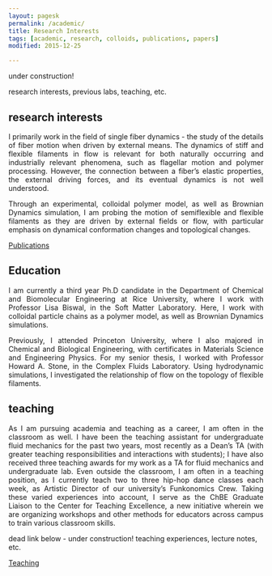 ```yaml
---
layout: pagesk
permalink: /academic/
title: Research Interests
tags: [academic, research, colloids, publications, papers]
modified: 2015-12-25

---
```

 
under construction!

research interests, previous labs, teaching, etc.

## research interests

<p><div align="justify">
I primarily work in the field of single fiber dynamics - the study of the details of fiber motion when driven by external means.
 The dynamics of stiff and flexible filaments in flow is relevant for both naturally occurring and industrially relevant phenomena, 
 such as flagellar motion and polymer processing. However, the connection between a fiber’s elastic properties, the external driving forces,
 and its eventual dynamics is not well understood.
 </div></p>

<p><div align="justify">
 Through an experimental, colloidal polymer model, as well as Brownian Dynamics simulation, I am probing the motion of semiflexible and flexible
  filaments as they are driven by external fields or flow, with particular emphasis on dynamical conformation changes and topological changes.
  </div></p>

 <p>
  <a markdown="0" href="{{ site.url }}/publications" class="btn">Publications</a>
  </p>
  
## Education
  
<p><div align="justify"> 
I am currently a third year Ph.D candidate in the Department of Chemical and Biomolecular Engineering at Rice University, where I work with
 Professor Lisa Biswal, in the Soft Matter Laboratory. Here, I work with colloidal particle chains as a polymer model, as well as Brownian Dynamics simulations.
</div></p> 

<p><div align="justify">
 Previously, I attended Princeton University, where I also majored in Chemical and Biological Engineering, with certificates in Materials Science and 
 Engineering Physics. For my senior thesis, I worked with Professor Howard A. Stone, in the Complex Fluids Laboratory. Using hydrodynamic simulations, 
 I investigated the relationship of flow on the topology of flexible filaments. 
</div></p>

## teaching

<p><div align="justify">
As I am pursuing academia and teaching as a career, I am often in the classroom as well. I have been the teaching assistant for undergraduate
 fluid mechanics for the past two years, most recently as a Dean’s TA (with greater teaching responsibilities and interactions with students);
 I have also received three teaching awards for my work as a TA for fluid mechanics and undergraduate lab. Even outside the classroom, 
 I am often in a teaching position, as I currently teach two to three hip-hop dance classes each week, as Artistic Director of our university’s Funkonomics Crew.
 Taking these varied experiences into account, I serve as the ChBE Graduate Liaison to the Center for Teaching Excellence, a new initiative wherein 
 we are organizing workshops and other methods for educators across campus to train various classroom skills.
 </div></p>

 dead link below - under construction! teaching experiences, lecture notes, etc.
   <p>
  <a markdown="0" href="{{ site.url }}/misc" class="btn">Teaching</a>
  </p>